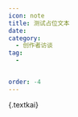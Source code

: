 ```yaml
---
icon: note
title: 测试占位文本
date: 
category:
  - 创作者访谈
tag:
  - 


order: -4
---
```


{.textkai}

<!-- more -->

<eod />

<FakeAds />